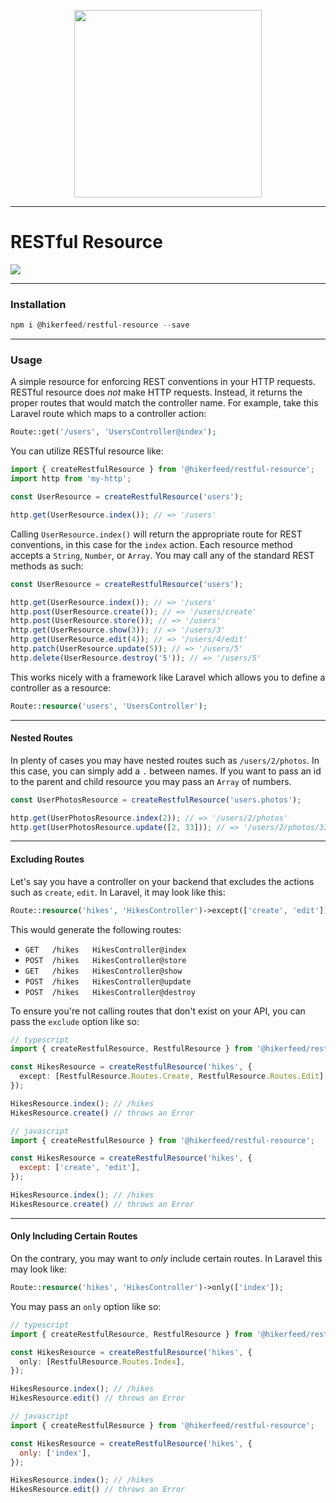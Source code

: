 <p align="center"><img width="300" src="https://hikerfeed.com/_nuxt/img/f3d1507.svg"></p>

---

# RESTful Resource

<img src="https://github.com/hikerfeed/restful-resource/workflows/Node CI/badge.svg" />

---

### Installation

```ts
npm i @hikerfeed/restful-resource --save
```

---

### Usage

A simple resource for enforcing REST conventions in your HTTP requests. RESTful resource does _not_ make HTTP requests. Instead, it returns the proper routes that would match the controller name. For example, take this Laravel route which maps to a controller action:


```php
Route::get('/users', 'UsersController@index');
```

You can utilize RESTful resource like:

```ts
import { createRestfulResource } from '@hikerfeed/restful-resource';
import http from 'my-http';

const UserResource = createRestfulResource('users');

http.get(UserResource.index()); // => '/users'
```

Calling `UserResource.index()` will return the appropriate route for REST conventions, in this case for the `index` action. Each resource method accepts a `String`, `Number`, or `Array`. You may call any of the standard REST methods as such:

```ts
const UserResource = createRestfulResource('users');

http.get(UserResource.index()); // => '/users'
http.post(UserResource.create()); // => '/users/create'
http.post(UserResource.store()); // => '/users'
http.get(UserResource.show(3)); // => '/users/3'
http.get(UserResource.edit(4)); // => '/users/4/edit'
http.patch(UserResource.update(5)); // => '/users/5'
http.delete(UserResource.destroy('5')); // => '/users/5'
```

This works nicely with a framework like Laravel which allows you to define a controller as a resource:

```php
Route::resource('users', 'UsersController');
```

---

#### Nested Routes

In plenty of cases you may have nested routes such as `/users/2/photos`. In this case, you can simply add a `.` between names. If you want to pass an id to the parent and child resource you may pass an `Array` of numbers.

```ts
const UserPhotosResource = createRestfulResource('users.photos');

http.get(UserPhotosResource.index(2)); // => '/users/2/photos'
http.get(UserPhotosResource.update([2, 33])); // => '/users/2/photos/33'
```

---

#### Excluding Routes

Let's say you have a controller on your backend that excludes the actions such as `create`, `edit`. In Laravel, it may look like this:

```php
Route::resource('hikes', 'HikesController')->except(['create', 'edit']);
```

This would generate the following routes: 

- `GET   /hikes   HikesController@index`
- `POST  /hikes   HikesController@store`
- `GET   /hikes   HikesController@show`
- `POST  /hikes   HikesController@update`
- `POST  /hikes   HikesController@destroy`


To ensure you're not calling routes that don't exist on your API, you can pass the `exclude` option like so:

```ts
// typescript
import { createRestfulResource, RestfulResource } from '@hikerfeed/restful-resource';

const HikesResource = createRestfulResource('hikes', {
  except: [RestfulResource.Routes.Create, RestfulResource.Routes.Edit],
});

HikesResource.index(); // /hikes
HikesResource.create() // throws an Error
```

```js
// javascript
import { createRestfulResource } from '@hikerfeed/restful-resource';

const HikesResource = createRestfulResource('hikes', {
  except: ['create', 'edit'],
});

HikesResource.index(); // /hikes
HikesResource.create() // throws an Error
```

---

#### Only Including Certain Routes

On the contrary, you may want to _only_ include certain routes. In Laravel this may look like: 

```php
Route::resource('hikes', 'HikesController')->only(['index']);
```

You may pass an `only` option like so:

```ts
// typescript
import { createRestfulResource, RestfulResource } from '@hikerfeed/restful-resource';

const HikesResource = createRestfulResource('hikes', {
  only: [RestfulResource.Routes.Index],
});

HikesResource.index(); // /hikes
HikesResource.edit() // throws an Error
```

```js
// javascript
import { createRestfulResource } from '@hikerfeed/restful-resource';

const HikesResource = createRestfulResource('hikes', {
  only: ['index'],
});

HikesResource.index(); // /hikes
HikesResource.edit() // throws an Error
```
